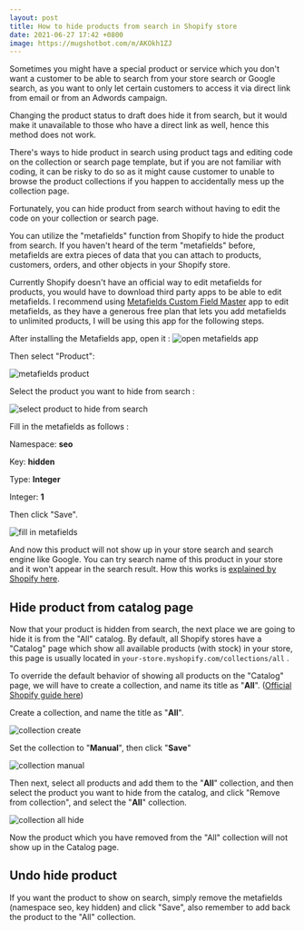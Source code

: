 ```yaml
---
layout: post
title: How to hide products from search in Shopify store
date: 2021-06-27 17:42 +0800
image: https://mugshotbot.com/m/AKOkh1ZJ
---
```




Sometimes you might have a special product or service which you don't want a customer to be able to search from your store search or Google search, as you want to only let certain customers to access it via direct link from email or from an Adwords campaign.



Changing the product status to draft does hide it from search, but it would make it unavailable to those who have a direct link as well, hence this method does not work.



There's ways to hide product in search using product tags and editing code on the collection or search page template, but if you are not familiar with coding, it can be risky to do so as it might cause customer to unable to browse the product collections if you happen to accidentally mess up the collection page.



Fortunately, you can hide product from search without having to edit the code on your collection or search page.




You can utilize the "metafields" function from Shopify to hide the product from search. If you haven't heard of the term "metafields" before, metafields are extra pieces of data that you can attach to products, customers, orders, and other objects in your Shopify store.



Currently Shopify doesn't have an official way to edit metafields for products, you would have to download third party apps to be able to edit metafields. I recommend using [Metafields Custom Field Master](https://apps.shopify.com/metafields-manager-by-hulkapps?) app to edit metafields, as they have a generous free plan that lets you add metafields to unlimited products, I will be using this app for the following steps.



After installing the Metafields app, open it :
![open metafields app](https://img.yagisoftware.com/2-how-to-hide-products-from-search-in-shopify-store/mt1.png)



Then select "Product":

![metafields product](https://img.yagisoftware.com/2-how-to-hide-products-from-search-in-shopify-store/mt2.png)



Select the product you want to hide from search : 

![select product to hide from search](https://img.yagisoftware.com/2-how-to-hide-products-from-search-in-shopify-store/mt3.png)



Fill in the metafields as follows :



Namespace: **seo**

Key: **hidden**

Type: **Integer**

Integer: **1**


Then click "Save".

![fill in metafields](https://img.yagisoftware.com/2-how-to-hide-products-from-search-in-shopify-store/mt4.png)



And now this product will not show up in your store search and search engine like Google. You can try search name of this product in your store and it won't appear in the search result. How this works is [explained by Shopify here](https://shopify.dev/tutorials/manage-seo-data-with-admin-api#hide-a-resource-from-search-engines-and-sitemaps).





## Hide product from catalog page

Now that your product is hidden from search, the next place we are going to hide it is from the "All" catalog. By default, all Shopify stores have a "Catalog" page which show all available products (with stock) in your store, this page is usually located in `your-store.myshopify.com/collections/all` .



To override the default behavior of showing all products on the "Catalog" page, we will have to create a collection, and name its title as "**All**". ([Official Shopify guide here](https://help.shopify.com/en/manual/online-store/themes/change-catalog-page))



Create a collection, and name the title as "**All**".

![collection create](https://img.yagisoftware.com/2-how-to-hide-products-from-search-in-shopify-store/collection1.png)


Set the collection to "**Manual**", then click "**Save**"

![collection manual](https://img.yagisoftware.com/2-how-to-hide-products-from-search-in-shopify-store/collection2.png)



Then next, select all products and add them to the "**All**" collection, and then select the product you want to hide from the catalog, and click "Remove from collection", and select the "**All**" collection.

![collection all hide](https://img.yagisoftware.com/2-how-to-hide-products-from-search-in-shopify-store/collection3.png)



Now the product which you have removed from the "All" collection will not show up in the Catalog page.



## Undo hide product

If you want the product to show on search, simply remove the metafields (namespace seo, key hidden) and click "Save", also remember to add back the product to the "All" collection.
